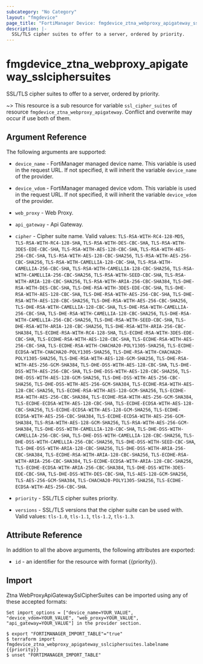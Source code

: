 ```yaml
---
subcategory: "No Category"
layout: "fmgdevice"
page_title: "FortiManager Device: fmgdevice_ztna_webproxy_apigateway_sslciphersuites"
description: |-
  SSL/TLS cipher suites to offer to a server, ordered by priority.
---
```


# fmgdevice_ztna_webproxy_apigateway_sslciphersuites
SSL/TLS cipher suites to offer to a server, ordered by priority.

~> This resource is a sub resource for variable `ssl_cipher_suites` of resource `fmgdevice_ztna_webproxy_apigateway`. Conflict and overwrite may occur if use both of them.



## Argument Reference


The following arguments are supported:

* `device_name` - FortiManager managed device name. This variable is used in the request URL. If not specified, it will inherit the variable `device_name` of the provider.
* `device_vdom` - FortiManager managed device vdom. This variable is used in the request URL. If not specified, it will inherit the variable `device_vdom` of the provider.
* `web_proxy` - Web Proxy.
* `api_gateway` - Api Gateway.

* `cipher` - Cipher suite name. Valid values: `TLS-RSA-WITH-RC4-128-MD5`, `TLS-RSA-WITH-RC4-128-SHA`, `TLS-RSA-WITH-DES-CBC-SHA`, `TLS-RSA-WITH-3DES-EDE-CBC-SHA`, `TLS-RSA-WITH-AES-128-CBC-SHA`, `TLS-RSA-WITH-AES-256-CBC-SHA`, `TLS-RSA-WITH-AES-128-CBC-SHA256`, `TLS-RSA-WITH-AES-256-CBC-SHA256`, `TLS-RSA-WITH-CAMELLIA-128-CBC-SHA`, `TLS-RSA-WITH-CAMELLIA-256-CBC-SHA`, `TLS-RSA-WITH-CAMELLIA-128-CBC-SHA256`, `TLS-RSA-WITH-CAMELLIA-256-CBC-SHA256`, `TLS-RSA-WITH-SEED-CBC-SHA`, `TLS-RSA-WITH-ARIA-128-CBC-SHA256`, `TLS-RSA-WITH-ARIA-256-CBC-SHA384`, `TLS-DHE-RSA-WITH-DES-CBC-SHA`, `TLS-DHE-RSA-WITH-3DES-EDE-CBC-SHA`, `TLS-DHE-RSA-WITH-AES-128-CBC-SHA`, `TLS-DHE-RSA-WITH-AES-256-CBC-SHA`, `TLS-DHE-RSA-WITH-AES-128-CBC-SHA256`, `TLS-DHE-RSA-WITH-AES-256-CBC-SHA256`, `TLS-DHE-RSA-WITH-CAMELLIA-128-CBC-SHA`, `TLS-DHE-RSA-WITH-CAMELLIA-256-CBC-SHA`, `TLS-DHE-RSA-WITH-CAMELLIA-128-CBC-SHA256`, `TLS-DHE-RSA-WITH-CAMELLIA-256-CBC-SHA256`, `TLS-DHE-RSA-WITH-SEED-CBC-SHA`, `TLS-DHE-RSA-WITH-ARIA-128-CBC-SHA256`, `TLS-DHE-RSA-WITH-ARIA-256-CBC-SHA384`, `TLS-ECDHE-RSA-WITH-RC4-128-SHA`, `TLS-ECDHE-RSA-WITH-3DES-EDE-CBC-SHA`, `TLS-ECDHE-RSA-WITH-AES-128-CBC-SHA`, `TLS-ECDHE-RSA-WITH-AES-256-CBC-SHA`, `TLS-ECDHE-RSA-WITH-CHACHA20-POLY1305-SHA256`, `TLS-ECDHE-ECDSA-WITH-CHACHA20-POLY1305-SHA256`, `TLS-DHE-RSA-WITH-CHACHA20-POLY1305-SHA256`, `TLS-DHE-RSA-WITH-AES-128-GCM-SHA256`, `TLS-DHE-RSA-WITH-AES-256-GCM-SHA384`, `TLS-DHE-DSS-WITH-AES-128-CBC-SHA`, `TLS-DHE-DSS-WITH-AES-256-CBC-SHA`, `TLS-DHE-DSS-WITH-AES-128-CBC-SHA256`, `TLS-DHE-DSS-WITH-AES-128-GCM-SHA256`, `TLS-DHE-DSS-WITH-AES-256-CBC-SHA256`, `TLS-DHE-DSS-WITH-AES-256-GCM-SHA384`, `TLS-ECDHE-RSA-WITH-AES-128-CBC-SHA256`, `TLS-ECDHE-RSA-WITH-AES-128-GCM-SHA256`, `TLS-ECDHE-RSA-WITH-AES-256-CBC-SHA384`, `TLS-ECDHE-RSA-WITH-AES-256-GCM-SHA384`, `TLS-ECDHE-ECDSA-WITH-AES-128-CBC-SHA`, `TLS-ECDHE-ECDSA-WITH-AES-128-CBC-SHA256`, `TLS-ECDHE-ECDSA-WITH-AES-128-GCM-SHA256`, `TLS-ECDHE-ECDSA-WITH-AES-256-CBC-SHA384`, `TLS-ECDHE-ECDSA-WITH-AES-256-GCM-SHA384`, `TLS-RSA-WITH-AES-128-GCM-SHA256`, `TLS-RSA-WITH-AES-256-GCM-SHA384`, `TLS-DHE-DSS-WITH-CAMELLIA-128-CBC-SHA`, `TLS-DHE-DSS-WITH-CAMELLIA-256-CBC-SHA`, `TLS-DHE-DSS-WITH-CAMELLIA-128-CBC-SHA256`, `TLS-DHE-DSS-WITH-CAMELLIA-256-CBC-SHA256`, `TLS-DHE-DSS-WITH-SEED-CBC-SHA`, `TLS-DHE-DSS-WITH-ARIA-128-CBC-SHA256`, `TLS-DHE-DSS-WITH-ARIA-256-CBC-SHA384`, `TLS-ECDHE-RSA-WITH-ARIA-128-CBC-SHA256`, `TLS-ECDHE-RSA-WITH-ARIA-256-CBC-SHA384`, `TLS-ECDHE-ECDSA-WITH-ARIA-128-CBC-SHA256`, `TLS-ECDHE-ECDSA-WITH-ARIA-256-CBC-SHA384`, `TLS-DHE-DSS-WITH-3DES-EDE-CBC-SHA`, `TLS-DHE-DSS-WITH-DES-CBC-SHA`, `TLS-AES-128-GCM-SHA256`, `TLS-AES-256-GCM-SHA384`, `TLS-CHACHA20-POLY1305-SHA256`, `TLS-ECDHE-ECDSA-WITH-AES-256-CBC-SHA`.

* `priority` - SSL/TLS cipher suites priority.
* `versions` - SSL/TLS versions that the cipher suite can be used with. Valid values: `tls-1.0`, `tls-1.1`, `tls-1.2`, `tls-1.3`.



## Attribute Reference

In addition to all the above arguments, the following attributes are exported:
* `id` - an identifier for the resource with format {{priority}}.

## Import

Ztna WebProxyApiGatewaySslCipherSuites can be imported using any of these accepted formats:
```
Set import_options = ["device_name=YOUR_VALUE", "device_vdom=YOUR_VALUE", "web_proxy=YOUR_VALUE", "api_gateway=YOUR_VALUE"] in the provider section.

$ export "FORTIMANAGER_IMPORT_TABLE"="true"
$ terraform import fmgdevice_ztna_webproxy_apigateway_sslciphersuites.labelname {{priority}}
$ unset "FORTIMANAGER_IMPORT_TABLE"
```

